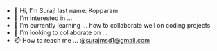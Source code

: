 - 👋 Hi, I’m Suraj! last name: Kopparam
- 👀 I’m interested in ... 
- 🌱 I’m currently learning ... how to collaborate well on coding projects 
- 💞️ I’m looking to collaborate on ... 
- 📫 How to reach me ... @surajmsd1@gmail.com

<!---
surajmsd1/surajmsd1 is a ✨ special ✨ repository because its `README.md` (this file) appears on your GitHub profile.
You can click the Preview link to take a look at your changes.
--->
